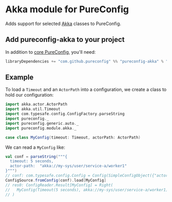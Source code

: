 # Akka module for PureConfig

Adds support for selected [Akka](http://akka.io/) classes to PureConfig.

## Add pureconfig-akka to your project

In addition to [core PureConfig](https://github.com/pureconfig/pureconfig), you'll need:

```scala
libraryDependencies += "com.github.pureconfig" %% "pureconfig-akka" % "0.15.0"
```

## Example

To load a `Timeout` and an `ActorPath` into a configuration, we create a class to hold our configuration:

```scala
import akka.actor.ActorPath
import akka.util.Timeout
import com.typesafe.config.ConfigFactory.parseString
import pureconfig._
import pureconfig.generic.auto._
import pureconfig.module.akka._

case class MyConfig(timeout: Timeout, actorPath: ActorPath)
```

We can read a `MyConfig` like:
```scala
val conf = parseString("""{
  timeout: 5 seconds,
  actor-path:  "akka://my-sys/user/service-a/worker1"
}""")
// conf: com.typesafe.config.Config = Config(SimpleConfigObject({"actor-path":"akka://my-sys/user/service-a/worker1","timeout":"5 seconds"}))
ConfigSource.fromConfig(conf).load[MyConfig]
// res0: ConfigReader.Result[MyConfig] = Right(
//   MyConfig(Timeout(5 seconds), akka://my-sys/user/service-a/worker1)
// )
```

